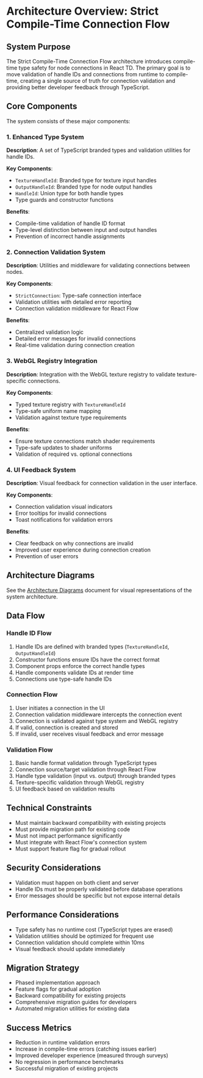 # Architecture Overview: Strict Compile-Time Connection Flow

## System Purpose

The Strict Compile-Time Connection Flow architecture introduces compile-time type safety for node connections in React TD. The primary goal is to move validation of handle IDs and connections from runtime to compile-time, creating a single source of truth for connection validation and providing better developer feedback through TypeScript.

## Core Components

The system consists of these major components:

### 1. Enhanced Type System

**Description**: A set of TypeScript branded types and validation utilities for handle IDs.

**Key Components**:

- `TextureHandleId`: Branded type for texture input handles
- `OutputHandleId`: Branded type for node output handles
- `HandleId`: Union type for both handle types
- Type guards and constructor functions

**Benefits**:

- Compile-time validation of handle ID format
- Type-level distinction between input and output handles
- Prevention of incorrect handle assignments

### 2. Connection Validation System

**Description**: Utilities and middleware for validating connections between nodes.

**Key Components**:

- `StrictConnection`: Type-safe connection interface
- Validation utilities with detailed error reporting
- Connection validation middleware for React Flow

**Benefits**:

- Centralized validation logic
- Detailed error messages for invalid connections
- Real-time validation during connection creation

### 3. WebGL Registry Integration

**Description**: Integration with the WebGL texture registry to validate texture-specific connections.

**Key Components**:

- Typed texture registry with `TextureHandleId`
- Type-safe uniform name mapping
- Validation against texture type requirements

**Benefits**:

- Ensure texture connections match shader requirements
- Type-safe updates to shader uniforms
- Validation of required vs. optional connections

### 4. UI Feedback System

**Description**: Visual feedback for connection validation in the user interface.

**Key Components**:

- Connection validation visual indicators
- Error tooltips for invalid connections
- Toast notifications for validation errors

**Benefits**:

- Clear feedback on why connections are invalid
- Improved user experience during connection creation
- Prevention of user errors

## Architecture Diagrams

See the [Architecture Diagrams](./architecture-diagrams.md) document for visual representations of the system architecture.

## Data Flow

### Handle ID Flow

1. Handle IDs are defined with branded types (`TextureHandleId`, `OutputHandleId`)
2. Constructor functions ensure IDs have the correct format
3. Component props enforce the correct handle types
4. Handle components validate IDs at render time
5. Connections use type-safe handle IDs

### Connection Flow

1. User initiates a connection in the UI
2. Connection validation middleware intercepts the connection event
3. Connection is validated against type system and WebGL registry
4. If valid, connection is created and stored
5. If invalid, user receives visual feedback and error message

### Validation Flow

1. Basic handle format validation through TypeScript types
2. Connection source/target validation through React Flow
3. Handle type validation (input vs. output) through branded types
4. Texture-specific validation through WebGL registry
5. UI feedback based on validation results

## Technical Constraints

- Must maintain backward compatibility with existing projects
- Must provide migration path for existing code
- Must not impact performance significantly
- Must integrate with React Flow's connection system
- Must support feature flag for gradual rollout

## Security Considerations

- Validation must happen on both client and server
- Handle IDs must be properly validated before database operations
- Error messages should be specific but not expose internal details

## Performance Considerations

- Type safety has no runtime cost (TypeScript types are erased)
- Validation utilities should be optimized for frequent use
- Connection validation should complete within 10ms
- Visual feedback should update immediately

## Migration Strategy

- Phased implementation approach
- Feature flags for gradual adoption
- Backward compatibility for existing projects
- Comprehensive migration guides for developers
- Automated migration utilities for existing data

## Success Metrics

- Reduction in runtime validation errors
- Increase in compile-time errors (catching issues earlier)
- Improved developer experience (measured through surveys)
- No regression in performance benchmarks
- Successful migration of existing projects
